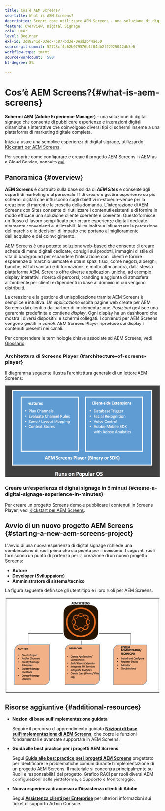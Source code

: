 ```yaml
---
title: Cos’è AEM Screens?
seo-title: What is AEM Screens?
description: Scopri come utilizzare AEM Screens - una soluzione di digital signage - per pubblicare esperienze digitali dinamiche e interattive e interazioni che coinvolgono diversi tipi di schermi insieme a una piattaforma di marketing digitale completa.
feature: Overview, Digital Signage
role: User
level: Beginner
exl-id: 3db8241d-03ed-4c87-bd3e-0ead2b44ae50
source-git-commit: 52778cf4c62b079576b1f84db2f27925042db3e6
workflow-type: tm+mt
source-wordcount: '580'
ht-degree: 8%

---
```


# Cos’è AEM Screens?{#what-is-aem-screens}

**Schermi AEM (Adobe Experience Manager)** - una soluzione di digital signage che consente di pubblicare esperienze e interazioni digitali dinamiche e interattive che coinvolgono diversi tipi di schermi insieme a una piattaforma di marketing digitale completa.

Inizia a usare una semplice esperienza di digital signage, utilizzando [Kickstart per AEM Screens](kickstart-for-aem-screens.md).

Per scoprire come configurare e creare il progetto AEM Screens in AEM as a Cloud Service, consulta [qui](https://experienceleague.adobe.com/docs/experience-manager-cloud-service/screens-as-cloud-service/home.html?lang=en).

## Panoramica {#overview}

**AEM Screens** è costruito sulla base solida di ***AEM Sites*** e consente agli esperti di marketing e al personale IT di creare e gestire esperienze su più schermi digitali che influiscono sugli obiettivi in-store/in-venue per la creazione di marchi e la crescita della domanda. L’integrazione di AEM Screens con Sites consente di riutilizzare i contenuti esistenti e di fornire in modo efficace una soluzione cliente coerente e coerente. Questo fornisce un flusso di lavoro semplificato per creare esperienze digitali dedicate altamente convenienti e utilizzabili. Aiuta inoltre a influenzare la percezione del marchio e le decisioni di impatto che portano al miglioramento dell&#39;acquisto e del coinvolgimento.

AEM Screens è una potente soluzione web-based che consente di creare schede di menu digitali dedicate, consigli sui prodotti, immagini di stile di vita di background per espandere l&#39;interazione con i clienti e fornire esperienze di marchio unificate e utili in spazi fisici, come negozi, alberghi, banche, istituti sanitari e di formazione, e molto altro ancora, dalla stessa piattaforma AEM. Screens offre diverse applicazioni uniche, ad esempio display interattivi, ricerca di percorsi, branding e aggiunta di atmosfera all’ambiente per clienti e dipendenti in base al dominio in cui vengono distribuiti.

La creazione e la gestione di un’applicazione tramite AEM Screens è semplice e intuitiva. Un *applicazione* ospita pagine web create per AEM Screens dai clienti o dai partner di implementazione. *Posizioni* gestisce una gerarchia predefinita e contiene *display*. Ogni display ha un dashboard che mostra i diversi dispositivi e schermi collegati. I contenuti per AEM Screens vengono gestiti in *canali*. AEM Screens Player riproduce sui display i contenuti presenti nei canali.

Per comprendere le terminologie chiave associate ad AEM Screens, vedi [Glossario](screens-glossary.md).

### Architettura di Screens Player {#architecture-of-screens-player}

Il diagramma seguente illustra l’architettura generale di un lettore AEM Screens:

![chlimage_1-29](assets/chlimage_1-29.png)

### Creare un’esperienza di digital signage in 5 minuti {#create-a-digital-signage-experience-in-minutes}

Per creare un progetto Screens demo e pubblicare i contenuti in Screens Player, vedi [Kickstart per AEM Screens](kickstart-for-aem-screens.md).

## Avvio di un nuovo progetto AEM Screens {#starting-a-new-aem-screens-project}

L&#39;avvio di una nuova esperienza di digital signage richiede una combinazione di ruoli prima che sia pronta per il consumo. I seguenti ruoli forniscono un punto di partenza per la creazione di un nuovo progetto Screens:

* **Autore**
* **Developer (Sviluppatore)**
* **Amministratore di sistema/tecnico**

La figura seguente definisce gli utenti tipo e i loro ruoli per AEM Screens.

![chlimage_1-30](assets/chlimage_1-30.png)


## Risorse aggiuntive {#additional-resources}

* **Nozioni di base sull’implementazione guidata**

   Seguire il percorso di apprendimento guidato **[Nozioni di base sull’implementazione di AEM Screens](https://guided.adobe.com/?launch=AEM-7a#recommended/solutions/experience-manager)**, che copre le funzioni fondamentali e avanzate supportate in AEM Screens.

* **Guida alle best practice per i progetti AEM Screens**

   Segui **[Guida alle best practice per i progetti AEM Screens](https://docs.adobe.com/content/help/it/experience-manager-screens/using/about-guide.html)** progettato per identificare le problematiche comuni durante l’implementazione di un progetto AEM Screens. Il materiale si concentra principalmente su Ruoli e responsabilità del progetto, Grafico RACI per ruoli diversi AEM configurazioni della piattaforma, e Supporto e Monitoraggio.

* **Nuova esperienza di accesso all’Assistenza clienti di Adobe**

   Segui **[Assistenza clienti per Enterprise](https://docs.adobe.com/content/help/en/customer-one/using/home.htmlhome.html#)** per ulteriori informazioni sui ticket di supporto Admin Console.
